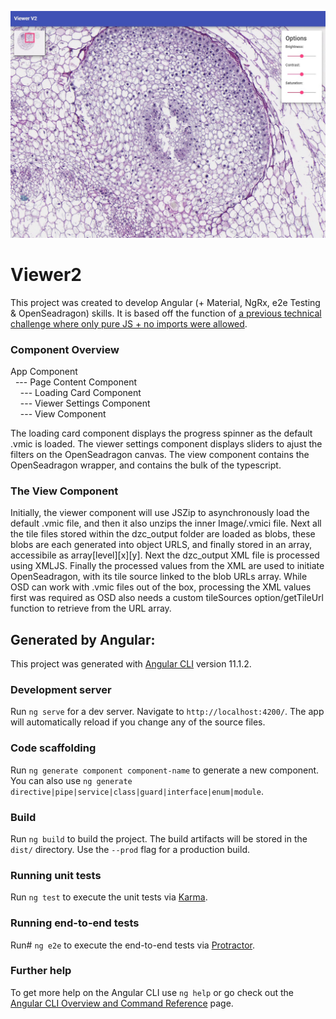 ![Preview Image](https://github.com/mcost45/Web-Based-Slide-Viewer-2/blob/master/repo_preview.jpg?raw=true)

# Viewer2

This project was created to develop Angular (+ Material, NgRx, e2e Testing & OpenSeadragon) skills. It is based off the function of [a previous technical challenge where only pure JS + no imports were allowed](https://github.com/mcost45/Web-Based-Slide-Viewer).

### Component Overview

App Component<br/>
&nbsp;&nbsp;--- Page Content Component<br/>
&nbsp;&nbsp;&nbsp;&nbsp;--- Loading Card Component<br/>
&nbsp;&nbsp;&nbsp;&nbsp;--- Viewer Settings Component<br/>
&nbsp;&nbsp;&nbsp;&nbsp;--- View Component<br/>

The loading card component displays the progress spinner as the default .vmic is loaded. The viewer settings component displays sliders to ajust the filters on the OpenSeadragon canvas. The view component contains the OpenSeadragon wrapper, and contains the bulk of the typescript.

### The View Component

Initially, the viewer component will use JSZip to asynchronously load the default .vmic file, and then it also unzips the inner Image/.vmici file. Next all the tile files stored within the dzc_output folder are loaded as blobs, these blobs are each generated into object URLS, and finally stored in an array, accessibile as array\[level\]\[x\]\[y\]. Next the dzc_output XML file is processed using XMLJS. Finally the processed values from the XML are used to initiate OpenSeadragon, with its tile source linked to the blob URLs array. While OSD can work with .vmic files out of the box, processing the XML values first was required as OSD also needs a custom tileSources option/getTileUrl function to retrieve from the URL array.

## Generated by Angular:

This project was generated with [Angular CLI](https://github.com/angular/angular-cli) version 11.1.2.

### Development server

Run `ng serve` for a dev server. Navigate to `http://localhost:4200/`. The app will automatically reload if you change any of the source files.

### Code scaffolding

Run `ng generate component component-name` to generate a new component. You can also use `ng generate directive|pipe|service|class|guard|interface|enum|module`.

### Build

Run `ng build` to build the project. The build artifacts will be stored in the `dist/` directory. Use the `--prod` flag for a production build.

### Running unit tests

Run `ng test` to execute the unit tests via [Karma](https://karma-runner.github.io).

### Running end-to-end tests

Run# `ng e2e` to execute the end-to-end tests via [Protractor](http://www.protractortest.org/).

### Further help

To get more help on the Angular CLI use `ng help` or go check out the [Angular CLI Overview and Command Reference](https://angular.io/cli) page.
